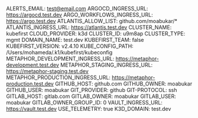 ALERTS_EMAIL: test@email.com
ARGOCD_INGRESS_URL: https://argocd.test.dev
ARGO_WORKFLOWS_INGRESS_URL: https://argo.test.dev
ATLANTIS_ALLOW_LIST: github.com/moabukar/*
ATLANTIS_INGRESS_URL: https://atlantis.test.dev
CLUSTER_NAME: kubefirst
CLOUD_PROVIDER: k3d
CLUSTER_ID: u9m8ap
CLUSTER_TYPE: mgmt
DOMAIN_NAME: test.dev
KUBEFIRST_TEAM: false
KUBEFIRST_VERSION: v2.4.10
KUBE_CONFIG_PATH: /Users/mohameda/.k1/kubefirst/kubeconfig
METAPHOR_DEVELOPMENT_INGRESS_URL: https://metaphor-development.test.dev
METAPHOR_STAGING_INGRESS_URL: https://metaphor-staging.test.dev
METAPHOR_PRODUCTION_INGRESS_URL: https://metaphor-production.test.dev
GITHUB_HOST: github.com
GITHUB_OWNER: moabukar
GITHUB_USER: moabukar
GIT_PROVIDER: github
GIT-PROTOCOL: ssh
GITLAB_HOST: gitlab.com
GITLAB_OWNER: moabukar
GITLAB_USER: moabukar
GITLAB_OWNER_GROUP_ID: 0
VAULT_INGRESS_URL: https://vault.test.dev
USE_TELEMETRY: true
K3D_DOMAIN: test.dev
